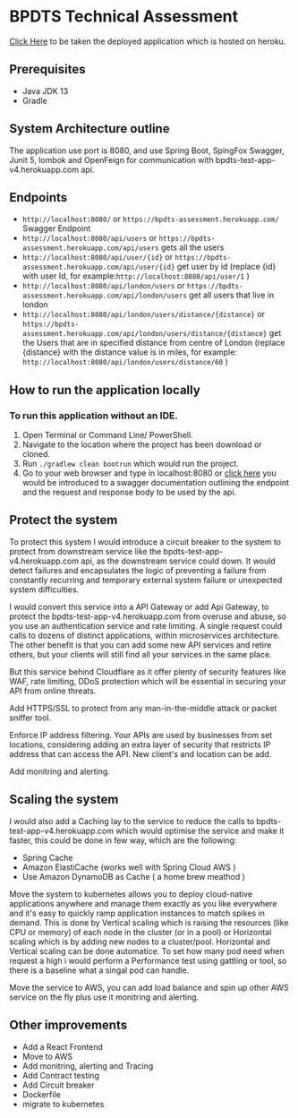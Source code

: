 # BPDTS Technical Assessment

[Click Here](https://bpdts-assessment.herokuapp.com/swagger-ui.html#/) to be taken the deployed application which is hosted on heroku.

 ## Prerequisites
 - Java JDK 13
 - Gradle
 
 ## System Architecture outline
The application use port is 8080, and use Spring Boot, SpingFox Swagger, Junit 5, lombok and  OpenFeign for communication with bpdts-test-app-v4.herokuapp.com api. 

## Endpoints
- ```http://localhost:8080/``` or ```https://bpdts-assessment.herokuapp.com/``` Swagger Endpoint 
- ```http://localhost:8080/api/users``` or ```https://bpdts-assessment.herokuapp.com/api/users``` gets all the users
- ```http://localhost:8080/api/user/{id}``` or ```https://bpdts-assessment.herokuapp.com/api/user/{id}``` get user by id (replace {id} with user Id, for example:```http://localhost:8080/api/user/1``` )
- ```http://localhost:8080/api/london/users``` or ```https://bpdts-assessment.herokuapp.com/api/london/users``` get all users that live in london
- ```http://localhost:8080/api/london/users/distance/{distance}``` or ```https://bpdts-assessment.herokuapp.com/api/london/users/distance/{distance}``` get the Users that are in specified distance from centre of London (replace {distance} with the  distance value is in miles, for example: ```http://localhost:8080/api/london/users/distance/60``` )


## How to run the application locally
### To run this application without an IDE.
1. Open Terminal or Command Line/ PowerShell.
2. Navigate to the location where the project has been download or cloned.
3. Run `./gradlew clean bootrun` which would run the project.
4. Go to your web browser and type in localhost:8080 or [click here](http://localhost:8080) you would be introduced to a swagger documentation outlining the endpoint and the request and response body to be used by the api.

## Protect the system
To protect this system I would introduce a circuit breaker to the system to protect from  downstream service like the  bpdts-test-app-v4.herokuapp.com api, as the downstream service could down. It would detect failures and encapsulates the logic of preventing a failure from constantly recurring and temporary external system failure or unexpected system difficulties.

I would convert this service into a API Gateway or add Api Gateway, to protect the bpdts-test-app-v4.herokuapp.com  from overuse and abuse, so you use an authentication service and rate limiting. A single request could calls to dozens of distinct applications, within microservices architecture. The other benefit is that you can add some new API services and retire others, but your clients will still find all your services in the same place.

But this service behind Cloudflare as it offer plenty of security features like WAF, rate limiting, DDoS protection which will be essential in securing your API from online threats.

Add HTTPS/SSL to protect from any man-in-the-middle attack or packet sniffer tool.

Enforce IP address filtering. Your APIs are used by businesses from set locations, considering adding an extra layer of security that restricts IP address that can access the API. New client's and location can be add. 

Add monitring and alerting.

## Scaling the system
I would also add a Caching lay to the service to reduce the calls to bpdts-test-app-v4.herokuapp.com which would optimise the service and make it faster, this could be done in few way, which are the following:
- Spring Cache
- Amazon ElastiCache (works well with Spring Cloud AWS )
- Use Amazon DynamoDB as Cache ( a home brew meathod )

Move the system to kubernetes allows you to deploy cloud-native applications anywhere and manage them exactly as you like everywhere and it's easy to quickly ramp application instances to match spikes in demand. This is done by  Vertical scaling which is raising the resources (like CPU or memory) of each node in the cluster (or in a pool) or  Horizontal scaling which is by  adding new nodes to a cluster/pool. Horizontal and Vertical scaling can be done automatice.
To set how many pod need when request a high i would perform a Performance test using gattling or tool, so there is a baseline what a singal pod can handle.

Move the service to AWS, you can add load balance and spin up other AWS service on the fly plus use it monitring and alerting.

## Other improvements
- Add a React Frontend
- Move to AWS
- Add monitring, alerting and Tracing
- Add Contract testing
- Add Circuit breaker
- Dockerfile
- migrate to kubernetes